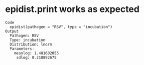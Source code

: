 # epidist.print works as expected

    Code
      epidist(pathogen = "RSV", type = "incubation")
    Output
      Pathogen: RSV
      Type: incubation
      Distribution: lnorm
      Parameters:
        meanlog: 1.481602055
         sdlog: 0.218892675

